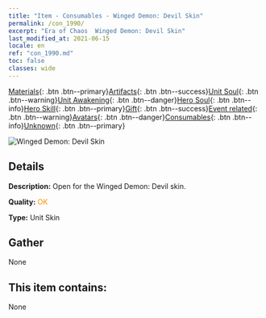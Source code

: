 ```yaml
---
title: "Item - Consumables - Winged Demon: Devil Skin"
permalink: /con_1990/
excerpt: "Era of Chaos  Winged Demon: Devil Skin"
last_modified_at: 2021-06-15
locale: en
ref: "con_1990.md"
toc: false
classes: wide
---
```

 [Materials](/Items/){: .btn .btn--primary}[Artifacts](/Items/Artifacts/){: .btn .btn--success}[Unit Soul](/Items/UnitSoul/){: .btn .btn--warning}[Unit Awakening](/Items/UnitAwakening/){: .btn .btn--danger}[Hero Soul](/Items/HeroSoul/){: .btn .btn--info}[Hero Skill](/Items/HeroSkill/){: .btn .btn--primary}[Gift](/Items/Gift/){: .btn .btn--success}[Event related](/Items/Events/){: .btn .btn--warning}[Avatars](/Items/Avatars/){: .btn .btn--danger}[Consumables](/Items/Consumables/){: .btn .btn--info}[Unknown](/Items/Unknown/){: .btn .btn--primary}

 ![Winged Demon: Devil Skin](/images/u/ti_daemopifu.jpg)

## Details
 **Description:** Open for the Winged Demon: Devil skin.

 **Quality:** <span style="color: #FF8C00">OK</span>

 **Type:** Unit Skin

## Gather

  None

## This item contains:

  None

